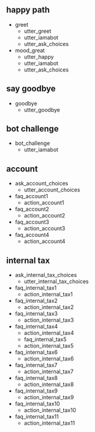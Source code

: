 ## happy path
* greet
  - utter_greet
  - utter_iamabot
  - utter_ask_choices
* mood_great
  - utter_happy
  - utter_iamabot
  - utter_ask_choices

<!-- ## sad path 1
* greet
  - utter_greet
* mood_unhappy
  - utter_cheer_up
  - utter_did_that_help
* affirm
  - utter_happy

## sad path 2
* greet
  - utter_greet
* mood_unhappy
  - utter_cheer_up
  - utter_did_that_help
* deny
  - utter_goodbye -->

## say goodbye
* goodbye
  - utter_goodbye

## bot challenge
* bot_challenge
  - utter_iamabot

## account
* ask_account_choices
  - utter_account_choices
* faq_account1
  - action_account1
* faq_account2
  - action_account2
* faq_account3
  - action_account3
* faq_account4
  - action_account4

## internal tax
* ask_internal_tax_choices
  - utter_internal_tax_choices
* faq_internal_tax1
  - action_internal_tax1
* faq_internal_tax2
  - action_internal_tax2
* faq_internal_tax3
  - action_internal_tax3
* faq_internal_tax4
  - action_internal_tax4
  * faq_internal_tax5
  - action_internal_tax5
* faq_internal_tax6
  - action_internal_tax6
* faq_internal_tax7
  - action_internal_tax7
* faq_internal_tax8
  - action_internal_tax8
* faq_internal_tax9
  - action_internal_tax9
* faq_internal_tax10
  - action_internal_tax10
* faq_internal_tax11
  - action_internal_tax11